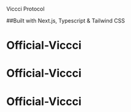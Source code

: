 Viccci Protocol

##Built with Next.js, Typescript & Tailwind CSS


# Official-Viccci
# Official-Viccci
# Official-Viccci
